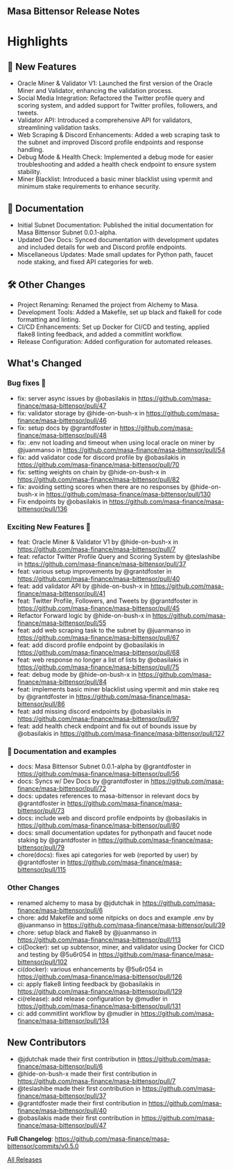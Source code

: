 ## Masa Bittensor Release Notes

<!-- Release notes generated using configuration in .github/release.yml at v0.5.0 -->

# Highlights
## 🎉 New Features
- Oracle Miner & Validator V1: Launched the first version of the Oracle Miner and Validator, enhancing the validation process.
- Social Media Integration: Refactored the Twitter profile query and scoring system, and added support for Twitter profiles, followers, and tweets.
- Validator API: Introduced a comprehensive API for validators, streamlining validation tasks.
- Web Scraping & Discord Enhancements: Added a web scraping task to the subnet and improved Discord profile endpoints and response handling.
- Debug Mode & Health Check: Implemented a debug mode for easier troubleshooting and added a health check endpoint to ensure system stability.
- Miner Blacklist: Introduced a basic miner blacklist using vpermit and minimum stake requirements to enhance security.
## 📖 Documentation
- Initial Subnet Documentation: Published the initial documentation for Masa Bittensor Subnet 0.0.1-alpha.
- Updated Dev Docs: Synced documentation with development updates and included details for web and Discord profile endpoints.
- Miscellaneous Updates: Made small updates for Python path, faucet node staking, and fixed API categories for web.
## 🛠️ Other Changes
- Project Renaming: Renamed the project from Alchemy to Masa.
- Development Tools: Added a Makefile, set up black and flake8 for code formatting and linting.
- CI/CD Enhancements: Set up Docker for CI/CD and testing, applied flake8 linting feedback, and added a commitlint workflow.
- Release Configuration: Added configuration for automated releases.

## What's Changed
### Bug fixes :bug:
* fix: server async issues by @obasilakis in https://github.com/masa-finance/masa-bittensor/pull/47
* fix: validator storage by @hide-on-bush-x in https://github.com/masa-finance/masa-bittensor/pull/46
* fix: setup docs by @grantdfoster in https://github.com/masa-finance/masa-bittensor/pull/48
* fix: .env not loading and timeout when using local oracle on miner by @juanmanso in https://github.com/masa-finance/masa-bittensor/pull/54
* fix: add validator code for discord profile by @obasilakis in https://github.com/masa-finance/masa-bittensor/pull/70
* fix: setting weights on chain by @hide-on-bush-x in https://github.com/masa-finance/masa-bittensor/pull/82
* fix: avoiding setting scores when there are no responses by @hide-on-bush-x in https://github.com/masa-finance/masa-bittensor/pull/130
* Fix endpoints by @obasilakis in https://github.com/masa-finance/masa-bittensor/pull/136
### Exciting New Features 🎉
* feat: Oracle Miner & Validator V1 by @hide-on-bush-x in https://github.com/masa-finance/masa-bittensor/pull/7
* feat: refactor Twitter Profile Query and Scoring System by @teslashibe in https://github.com/masa-finance/masa-bittensor/pull/37
* feat: various setup improvements by @grantdfoster in https://github.com/masa-finance/masa-bittensor/pull/40
* feat: add validator API by @hide-on-bush-x in https://github.com/masa-finance/masa-bittensor/pull/41
* feat: Twitter Profile, Followers, and Tweets by @grantdfoster in https://github.com/masa-finance/masa-bittensor/pull/45
* Refactor Forward logic by @hide-on-bush-x in https://github.com/masa-finance/masa-bittensor/pull/55
* feat: add web scraping task to the subnet by @juanmanso in https://github.com/masa-finance/masa-bittensor/pull/67
* feat: add discord profile endpoint by @obasilakis in https://github.com/masa-finance/masa-bittensor/pull/68
* feat: web response no longer a list of lists by @obasilakis in https://github.com/masa-finance/masa-bittensor/pull/75
* feat: debug mode by @hide-on-bush-x in https://github.com/masa-finance/masa-bittensor/pull/84
* feat: implements basic miner blacklist using vpermit and min stake req by @grantdfoster in https://github.com/masa-finance/masa-bittensor/pull/86
* feat: add missing discord endpoints by @obasilakis in https://github.com/masa-finance/masa-bittensor/pull/97
* feat: add health check endpoint and fix out of bounds issue by @obasilakis in https://github.com/masa-finance/masa-bittensor/pull/127
### 📖 Documentation and examples
* docs: Masa Bittensor Subnet 0.0.1-alpha by @grantdfoster in https://github.com/masa-finance/masa-bittensor/pull/56
* docs: Syncs w/ Dev Docs by @grantdfoster in https://github.com/masa-finance/masa-bittensor/pull/72
* docs: updates references to masa-bittensor in relevant docs by @grantdfoster in https://github.com/masa-finance/masa-bittensor/pull/73
* docs: include web and discord profile endpoints by @obasilakis in https://github.com/masa-finance/masa-bittensor/pull/80
* docs: small documentation updates for pythonpath and faucet node staking by @grantdfoster in https://github.com/masa-finance/masa-bittensor/pull/79
* chore(docs): fixes api categories for web (reported by user) by @grantdfoster in https://github.com/masa-finance/masa-bittensor/pull/115
### Other Changes
* renamed alchemy to masa by @jdutchak in https://github.com/masa-finance/masa-bittensor/pull/6
* chore: add Makefile and some nitpicks on docs and example .env by @juanmanso in https://github.com/masa-finance/masa-bittensor/pull/39
* chore: setup black and flake8 by @juanmanso in https://github.com/masa-finance/masa-bittensor/pull/113
* ci(Docker): set up subtensor, miner, and validator using Docker for CICD and testing by @5u6r054 in https://github.com/masa-finance/masa-bittensor/pull/102
* ci(docker): various enhancements by @5u6r054 in https://github.com/masa-finance/masa-bittensor/pull/126
* ci: apply flake8 linting feedback by @obasilakis in https://github.com/masa-finance/masa-bittensor/pull/129
* ci(release): add release configuration by @mudler in https://github.com/masa-finance/masa-bittensor/pull/131
* ci: add commitlint workflow by @mudler in https://github.com/masa-finance/masa-bittensor/pull/134

## New Contributors
* @jdutchak made their first contribution in https://github.com/masa-finance/masa-bittensor/pull/6
* @hide-on-bush-x made their first contribution in https://github.com/masa-finance/masa-bittensor/pull/7
* @teslashibe made their first contribution in https://github.com/masa-finance/masa-bittensor/pull/37
* @grantdfoster made their first contribution in https://github.com/masa-finance/masa-bittensor/pull/40
* @obasilakis made their first contribution in https://github.com/masa-finance/masa-bittensor/pull/47

**Full Changelog**: https://github.com/masa-finance/masa-bittensor/commits/v0.5.0

[All Releases](https://github.com/masa-finance/masa-bittensor/releases)
